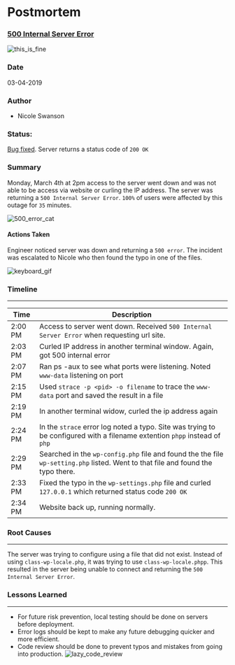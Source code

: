 # Postmortem
### [500 Internal Server Error](https://github.com/thenicopixie/holberton-system_engineering-devops/tree/master/0x17-web_stack_debugging_3)
![this_is_fine](https://www.dailydot.com/wp-content/uploads/6f2/bb/20130109-1022x512.png)

### Date
03-04-2019

### Author
- Nicole Swanson

### Status:
[Bug fixed](https://github.com/thenicopixie/holberton-system_engineering-devops/tree/master/0x17-web_stack_debugging_3). Server returns a status code of `200 OK`

### Summary
Monday, March 4th at 2pm access to the server went down and was not able to be access via website or curling the IP address. The server was returning a `500 Internal Server Error`. `100%` of users were affected by this outage for `35` minutes.

![500_error_cat](https://i.chzbgr.com/full/1999218944/h369E3AB7/)

#### Actions Taken
Engineer noticed server was down and returning a `500 error`. The incident was escalated to Nicole who then found the typo in one of the files.

![keyboard_gif](https://media1.tenor.com/images/6bf658d3c1df80990a0817b417b78155/tenor.gif?itemid=10503435)


### Timeline
---
Time | Description
-----|-------------
2:00 PM | Access to server went down. Received `500 Internal Server Error` when requesting url site.
2:03 PM | Curled IP address in another terminal window. Again, got 500 internal error
2:07 PM | Ran ps -aux to see what ports were listening. Noted `www-data` listening on port
2:15 PM | Used `strace -p <pid> -o filename` to trace the `www-data` port and saved the result in a file
2:19 PM | In another terminal widow, curled the ip address again
2:24 PM | In the `strace` error log noted a typo. Site was trying to be configured with a filename extention `phpp` instead of `php`
2:29 PM | Searched in the `wp-config.php` file and found the the file `wp-setting.php` listed. Went to that file and found the typo there.
2:33 PM | Fixed the typo in the `wp-settings.php` file and curled `127.0.0.1` which returned status code `200 OK`
2:34 PM | Website back up, running normally.


### Root Causes
---
The server was trying to configure using a file that did not exist. Instead of using `class-wp-locale.php`, it was trying to use `class-wp-locale.phpp`. This resulted in the server being unable to connect and returning the `500 Internal Server Error`.

### Lessons Learned
---
- For future risk prevention, local testing should be done on servers before deployment.
- Error logs should be kept to make any future debugging quicker and more efficient.
- Code review should be done to prevent typos and mistakes from going into production.
![lazy_code_review](https://image.slidesharecdn.com/webexpo-160923210924/95/how-to-successfully-grow-a-code-review-culture-61-638.jpg?cb=1476167539)
